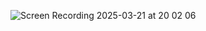 ![Screen Recording 2025-03-21 at 20 02 06](https://github.com/user-attachments/assets/bcf654a6-e56e-4205-a559-3de51606b9d7)
